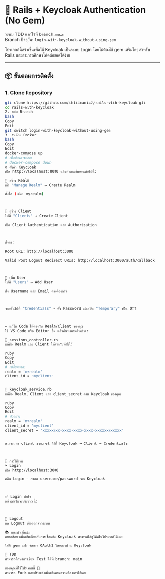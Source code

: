 # 🚀 Rails + Keycloak Authentication (No Gem)

ระบบ TDD แยกไว้ที่ branch: `main`  
Branch ปัจจุบัน: `login-with-keycloak-without-using-gem`

โปรเจกต์นี้สร้างขึ้นเพื่อใช้ Keycloak เป็นระบบ Login โดยไม่ต้องใช้ gem เสริมใดๆ สำหรับ Rails และสามารถศึกษาโค้ดต่อยอดได้ง่าย

---

## 📦 ขั้นตอนการติดตั้ง

### 1. Clone Repository
```bash
git clone https://github.com/thitinan147/rails-with-keycloak.git
cd rails-with-keycloak
2. สลับ Branch
bash
Copy
Edit
git switch login-with-keycloak-without-using-gem
3. รันด้วย Docker
bash
Copy
Edit
docker-compose up
# เมื่อต้องการหยุด:
# docker-compose down
⚙️ ตั้งค่า Keycloak
เปิด http://localhost:8080 แล้วทำตามขั้นตอนต่อไปนี้:

🔸 สร้าง Realm
เข้า "Manage Realm" → Create Realm

ตั้งชื่อ (เช่น: myrealm)



🔸 สร้าง Client
ไปที่ "Clients" → Create Client

เปิด Client Authentication และ Authorization



ตั้งค่า:

Root URL: http://localhost:3000

Valid Post Logout Redirect URIs: http://localhost:3000/auth/callback



🔸 เพิ่ม User
ไปที่ "Users" → Add User

ตั้ง Username และ Email ตามต้องการ



จากนั้นไปที่ "Credentials" → ตั้ง Password แล้วเปิด "Temporary" เป็น Off



✏️ แก้ไข Code ให้ตรงกับ Realm/Client ของคุณ
ใช้ VS Code หรือ Editor อื่น แล้วค้นหาตามด้านล่าง:

🔹 sessions_controller.rb
แก้ชื่อ Realm และ Client ให้ตรงกับที่ตั้งไว้

ruby
Copy
Edit
# เปลี่ยนจาก:
realm = 'myrealm'
client_id = 'myclient'


🔹 keycloak_service.rb
แก้ชื่อ Realm, Client และ client_secret ตาม Keycloak ของคุณ

ruby
Copy
Edit
# ตัวอย่าง
realm = 'myrealm'
client_id = 'myclient'
client_secret = 'xxxxxxxx-xxxx-xxxx-xxxx-xxxxxxxxxxxx'


สามารถหา client secret ได้ที่ Keycloak → Client → Credentials



🔐 การใช้งาน
➤ Login
เปิด http://localhost:3000

คลิก Login → กรอก username/password จาก Keycloak



✅ Login สำเร็จ
หน้าตาเว็บจะประมาณนี้:



🔁 Logout
กด Logout เพื่อออกจากระบบ

📚 แนะนำเพิ่มเติม
อยากศึกษาเพิ่มเติมเกี่ยวกับการเชื่อมต่อ Keycloak สามารถไล่ดูโค้ดในโปรเจกต์ได้เลย

ไม่มี gem แฝง จัดการ OAuth2 โดยตรงผ่าน Keycloak

🧪 TDD
สามารถศึกษาการเขียน Test ได้ที่ branch: main

ขอบคุณที่ใช้โปรเจกต์นี้ 🙏
สามารถ Fork และปรับแต่งเพิ่มเติมตามความต้องการได้เลย
